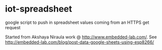 # iot-spreadsheet
google script to push in spreadsheet values coming from an HTTPS get request

Started from Akshaya Niraula work @ http://www.embedded-lab.com/.
See http://embedded-lab.com/blog/post-data-google-sheets-using-esp8266/
